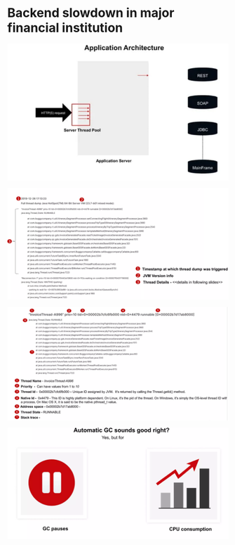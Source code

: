 # Backend slowdown in major financial institution


![img.png](img.png)


![img_2.png](img_2.png)

![img_3.png](img_3.png)

![img_4.png](img_4.png)